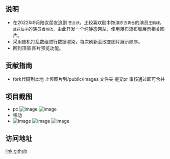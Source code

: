 ## 说明
- 在2022年9月陪女朋友追剧 `苍兰诀`，比较喜欢剧中饰演`东方青仓`的演员`王鹤棣`， `兰花仙子`的演员`虞书欣`，由此开发一个纯静态网站，使用瀑布流布局展示相关图片。
- 采用随机打乱数组进行数据渲染，每次刷新会改变图片展示顺序。
- 回到顶部 图片预览功能。
## 贡献指南
- fork代码到本地 上传图片到/public/images 文件夹 提交pr
审核通过即可合并
## 项目截图
- pc
![image](https://user-images.githubusercontent.com/66287770/189014114-4cb5281d-4845-4f55-a67c-a4323a00719d.png)
![image](https://user-images.githubusercontent.com/66287770/189014188-fa60ba42-1970-4d4d-82d5-31d8f00ce9f0.png)
- 移动
- ![image](https://user-images.githubusercontent.com/66287770/189014275-d987a970-8faf-424c-81ca-974ae08e9a76.png)
![image](https://user-images.githubusercontent.com/66287770/189014300-03c8bef6-4dbb-401c-990a-e2db2362b9b9.png)
![image](https://user-images.githubusercontent.com/66287770/189014386-aa39851f-6965-4707-a3df-7186d92ee884.png)

## 访问地址
[link](https://waterfall-sigma.vercel.app/)
[github](https://github.com/Jeffrey-mu/waterfall)
